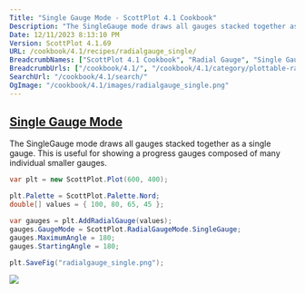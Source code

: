 ```yaml
---
Title: "Single Gauge Mode - ScottPlot 4.1 Cookbook"
Description: "The SingleGauge mode draws all gauges stacked together as a single gauge. This is useful for showing a progress gauges composed of many individual smaller gauges."
Date: 12/11/2023 8:13:10 PM
Version: ScottPlot 4.1.69
URL: /cookbook/4.1/recipes/radialgauge_single/
BreadcrumbNames: ["ScottPlot 4.1 Cookbook", "Radial Gauge", "Single Gauge Mode"]
BreadcrumbUrls: ["/cookbook/4.1/", "/cookbook/4.1/category/plottable-radialgauge", "/cookbook/4.1/recipes/radialgauge_single/"]
SearchUrl: "/cookbook/4.1/search/"
OgImage: "/cookbook/4.1/images/radialgauge_single.png"
---
```


<h2><a id='single-gauge-mode' href='/cookbook/4.1/recipes/radialgauge_single/'>Single Gauge Mode</a></h2>

The SingleGauge mode draws all gauges stacked together as a single gauge. This is useful for showing a progress gauges composed of many individual smaller gauges.

```cs
var plt = new ScottPlot.Plot(600, 400);

plt.Palette = ScottPlot.Palette.Nord;
double[] values = { 100, 80, 65, 45 };

var gauges = plt.AddRadialGauge(values);
gauges.GaugeMode = ScottPlot.RadialGaugeMode.SingleGauge;
gauges.MaximumAngle = 180;
gauges.StartingAngle = 180;

plt.SaveFig("radialgauge_single.png");
```

<img src='../../images/radialgauge_single.png' class='d-block mx-auto my-5' />


